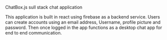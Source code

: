 ChatBox.js sull stack chat application

This application is built in react using firebase as a backend service. Users can create accounts using an email address, Username, profile picture and password. Then once logged in the app functions as a desktop chat app for end to end communication. 
